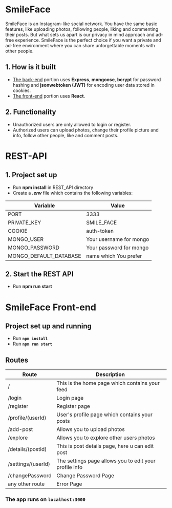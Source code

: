# SmileFace

SmileFace is an Instagram-like social network. You have the same basic features, like uploading photos, following people, liking and commenting their posts. But what sets us apart is our privacy in mind approach and ad-free experience. SmileFace is the perfect choice if you want a private and ad-free environment where you can share unforgettable moments with other people.

## 1. How is it built
* [The back-end](./REST_API) portion uses **Express**, **mongoose**, **bcrypt** for password hashing and **jsonwebtoken (JWT)** for encoding user data stored in cookies.
* [The front-end](./client) portion uses **React**.

## 2. Functionality
* Unauthorized users are only allowed to login or register.
* Authorized users can upload photos, change their profile picture and info, follow other people, like and comment posts.



# REST-API

## 1. Project set up
* Run **npm install** in REST_API directory
* Create a **_.env_** file which contains the following variables:

| Variable               | Value                    |
| ---------------------- | -------------------------|
| PORT                   | 3333                     |
| PRIVATE_KEY            | SMILE_FACE               |
| COOKIE                 | auth-token               |
| MONGO_USER             | Your username for mongo  |
| MONGO_PASSWORD         | Your password for mongo  |
| MONGO_DEFAULT_DATABASE | name which You prefer    |   

## 2. Start the REST API
* Run **npm run start**



# SmileFace Front-end

## Project set up and running
* Run **`npm install`**
* Run **`npm run start`**

## Routes

| Route             | Description                                            |
| ----------------- | ------------------------------------------------------ |
| /                 | This is the home page which contains your feed         |
| /login            | Login page                                             |
| /register         | Register page                                          |
| /profile/(userId) | User's profile page which contains your posts          |
| /add-post         | Allows you to upload photos                            |
| /explore          | Allows you to explore other users photos               |
| /details/(postId) | This is post details page, here u can edit post        |
| /settings/(userId)| The settings page allows you to edit your profile info |
| /changePassword   | Change Password Page                                   |
| any other route   | Error Page                                             |

### The app runs on **`localhost:3000`**